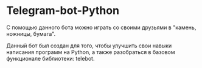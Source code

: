 # Telegram-bot-Python
С помощью данного бота можно играть со своими друзьями в "камень, ножницы, бумага".

Данный бот был создан для того, чтобы улучшить свои навыки написания программ на Python, 
а также разобраться в базовом функционале библиотеки: telebot.
